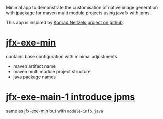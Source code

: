Minimal app to demonstrate the customisation of native image generation with jpackage for maven multi module projects using javafx with jpms.

This app is inspired by [Konrad Neitzels project on github](https://github.com/kneitzel/JavaFXMavenApp/tree/main/src/main/java/de/kneitzel).

# [jfx-exe-min](#jfx-exe-min)

  contains base configuration with minimal adjustments
  - maven artifact name
  - maven multi module project structure
  - java package names

# [jfx-exe-main-1 introduce jpms](#jfx-exe-main-1)

  same as [jfx-exe-min](#jfx-exe-min) but with ```module-info.java```
